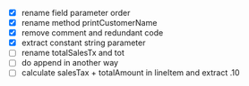 - [x] rename field parameter order
- [x] rename method printCustomerName
- [x] remove comment and redundant code
- [x] extract constant string parameter
- [ ] rename totalSalesTx and tot
- [ ] do append in another way
- [ ] calculate salesTax + totalAmount in lineItem and extract .10